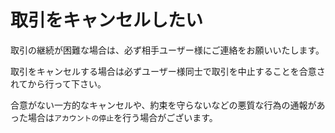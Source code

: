 # 取引をキャンセルしたい

取引の継続が困難な場合は、必ず相手ユーザー様にご連絡をお願いいたします。

取引をキャンセルする場合は必ずユーザー様同士で取引を中止することを合意されてから行って下さい。

合意がない一方的なキャンセルや、約束を守らないなどの悪質な行為の通報があった場合は`アカウントの停止`を行う場合がございます。